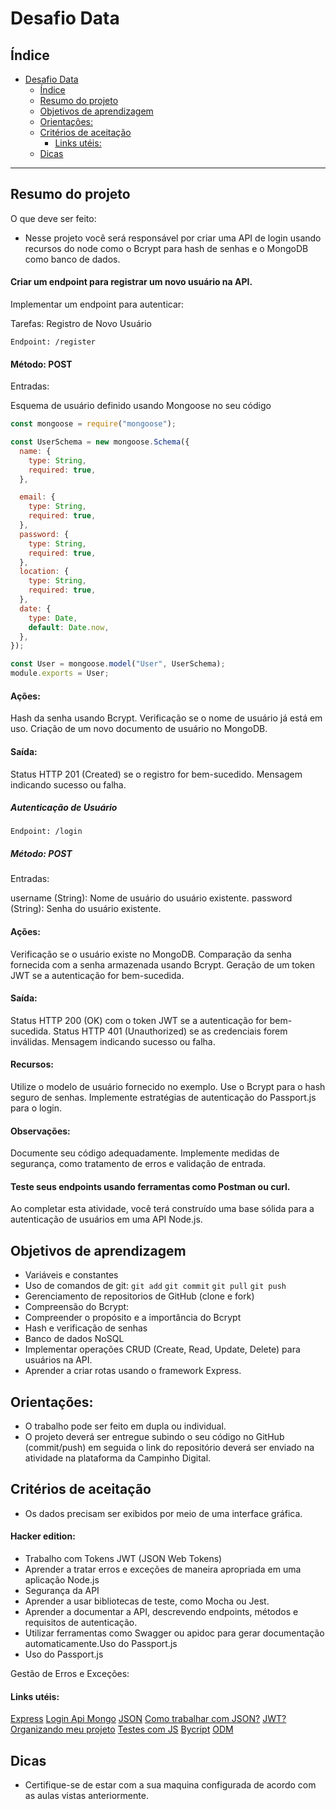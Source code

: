 # Desafio Data

## Índice

- [Desafio Data](#desafio-data)
  - [Índice](#índice)
  - [Resumo do projeto](#resumo-do-projeto)
  - [Objetivos de aprendizagem](#objetivos-de-aprendizagem)
  - [Orientações:](#orientações)
  - [Critérios de aceitação](#critérios-de-aceitação)
      - [Links utéis:](#links-utéis)
  - [Dicas](#dicas)

***

## Resumo do projeto

O que deve ser feito: 

- Nesse projeto você será responsável por criar uma API de login usando recursos do node como o Bcrypt para hash de senhas e o MongoDB como banco de dados.

#### Criar um endpoint para registrar um novo usuário na API.

Implementar um endpoint para autenticar:

Tarefas:
Registro de Novo Usuário

`Endpoint: /register`

#### Método: POST
Entradas:

Esquema de usuário definido usando Mongoose no seu código

~~~javascript
const mongoose = require("mongoose");

const UserSchema = new mongoose.Schema({
  name: {
    type: String,
    required: true,
  },

  email: {
    type: String,
    required: true,
  },
  password: {
    type: String,
    required: true,
  },
  location: {
    type: String,
    required: true,
  },
  date: {
    type: Date,
    default: Date.now,
  },
});

const User = mongoose.model("User", UserSchema);
module.exports = User;
~~~

#### Ações:
Hash da senha usando Bcrypt.
Verificação se o nome de usuário já está em uso.
Criação de um novo documento de usuário no MongoDB.

#### Saída:

Status HTTP 201 (Created) se o registro for bem-sucedido.
Mensagem indicando sucesso ou falha.

##### Autenticação de Usuário

`Endpoint: /login`

##### Método: POST

Entradas:

username (String): Nome de usuário do usuário existente.
password (String): Senha do usuário existente.


#### Ações:

Verificação se o usuário existe no MongoDB.
Comparação da senha fornecida com a senha armazenada usando Bcrypt.
Geração de um token JWT se a autenticação for bem-sucedida.

#### Saída:

Status HTTP 200 (OK) com o token JWT se a autenticação for bem-sucedida.
Status HTTP 401 (Unauthorized) se as credenciais forem inválidas.
Mensagem indicando sucesso ou falha.

#### Recursos:

Utilize o modelo de usuário fornecido no exemplo.
Use o Bcrypt para o hash seguro de senhas.
Implemente estratégias de autenticação do Passport.js para o login.

#### Observações:

Documente seu código adequadamente.
Implemente medidas de segurança, como tratamento de erros e validação de entrada.

#### Teste seus endpoints usando ferramentas como Postman ou curl.

Ao completar esta atividade, você terá construído uma base sólida para a autenticação de usuários em uma API Node.js. 


## Objetivos de aprendizagem
  
- Variáveis e constantes 
- Uso de comandos de git: `git add` `git commit` `git pull` `git push`
- Gerenciamento de repositorios de GitHub (clone e fork)
- Compreensão do Bcrypt:
- Compreender o propósito e a importância do Bcrypt
- Hash e verificação de senhas
- Banco de dados NoSQL
- Implementar operações CRUD (Create, Read, Update, Delete) para usuários na API.
- Aprender a criar rotas usando o framework Express.



## Orientações:

- O trabalho pode ser feito em dupla ou individual.
- O projeto deverá ser entregue subindo o seu código no GitHub (commit/push) em seguida o link do repositório deverá ser enviado na atividade na plataforma da Campinho Digital. 

## Critérios de aceitação

- Os dados precisam ser exibidos por meio de uma interface gráfica. 


#### Hacker edition:

- Trabalho com Tokens JWT (JSON Web Tokens)
- Aprender a tratar erros e exceções de maneira apropriada em uma aplicação Node.js
- Segurança da API
- Aprender a usar bibliotecas de teste, como Mocha ou Jest.
- Aprender a documentar a API, descrevendo endpoints, métodos e requisitos de autenticação.
- Utilizar ferramentas como Swagger ou apidoc para gerar documentação automaticamente.Uso do Passport.js
- Uso do Passport.js

Gestão de Erros e Exceções:
#### Links utéis:
[Express](https://expressjs.com/)
[Login Api Mongo](https://medium.com/@developerom/login-page-with-node-js-and-mongodb-integration-bb1edeae906)
[JSON](https://www.google.com/search?q=o+que+%C3%A9+json&oq=O+QUE+%C3%89+JSON&aqs=chrome.0.69i59j0i512l6j69i60.1993j0j7&sourceid=chrome&ie=UTF-8)
[Como trabalhar com JSON?](https://developer.mozilla.org/pt-BR/docs/Learn/JavaScript/Objects/JSON)
[JWT?](https://www.alura.com.br/artigos/tipos-de-autenticacao?utm_term=&utm_campaign=%5BSearch%5D+%5BPerformance%5D+-+Dynamic+Search+Ads+-+Artigos+e+Conte%C3%BAdos&utm_source=adwords&utm_medium=ppc&hsa_acc=7964138385&hsa_cam=11384329873&hsa_grp=111087461203&hsa_ad=687448474447&hsa_src=g&hsa_tgt=dsa-843358956400&hsa_kw=&hsa_mt=&hsa_net=adwords&hsa_ver=3&gad_source=1&gclid=CjwKCAiA75itBhA6EiwAkho9e8ZAojdzrfJv3Zf7WLgDE49gAIIKCReJ0w4-lI99XA0DjtEnThhoIxoCEvsQAvD_BwE)
[Organizando meu projeto](https://medium.com/@tanooshri24/scalable-project-structure-for-backend-applications-55636326ee37)
[Testes com JS](https://gabrieluizramos.com.br/anatomia-de-um-teste-em-javascript)
[Bycript](https://heynode.com/blog/2020-04/salt-and-hash-passwords-bcrypt/)
[ODM](https://www.freecodecamp.org/portuguese/news/introducao-ao-mongoose-para-mongodb/)



## Dicas

- Certifique-se de estar com a sua maquina configurada de acordo com as aulas vistas anteriormente.



